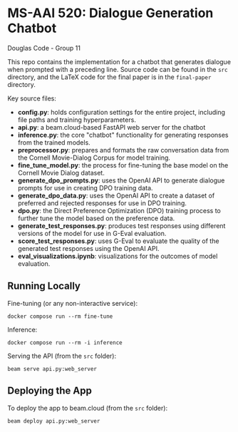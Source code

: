 # MS-AAI 520: Dialogue Generation Chatbot
Douglas Code - Group 11

This repo contains the implementation for a chatbot that generates dialogue when prompted with a preceding line.
Source code can be found in the `src` directory, and the LaTeX code for the final paper is in the `final-paper` directory.

Key source files:
* **config.py**: holds configuration settings for the entire project, including file paths and training hyperparameters.
* **api.py**: a beam.cloud-based FastAPI web server for the chatbot
* **inference.py**: the core "chatbot" functionality for generating responses from the trained models.
* **preprocessor.py**: prepares and formats the raw conversation data from the Cornell Movie-Dialog Corpus for model training.
* **fine_tune_model.py**: the process for fine-tuning the base model on the Cornell Movie Dialog dataset.
* **generate_dpo_prompts.py**: uses the OpenAI API to generate dialogue prompts for use in creating DPO training data.
* **generate_dpo_data.py**: uses the OpenAI API to create a dataset of preferred and rejected responses for use in DPO training.
* **dpo.py**: the Direct Preference Optimization (DPO) training process to further tune the model based on the preference data.
* **generate_test_responses.py**: produces test responses using different versions of the model for use in G-Eval evaluation.
* **score_test_responses.py**: uses G-Eval to evaluate the quality of the generated test responses using the OpenAI API.
* **eval_visualizations.ipynb**: visualizations for the outcomes of model evaluation.

## Running Locally

Fine-tuning (or any non-interactive service):

    docker compose run --rm fine-tune

Inference:

    docker compose run --rm -i inference

Serving the API (from the `src` folder):

    beam serve api.py:web_server

## Deploying the App

To deploy the app to beam.cloud (from the `src` folder):

    beam deploy api.py:web_server